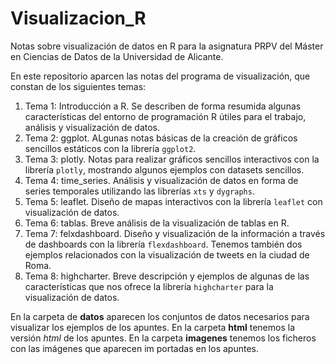 # Visualizacion_R
Notas sobre visualización de datos en R para la asignatura PRPV del Máster en Ciencias de Datos de la Universidad de Alicante.

En este repositorio aparcen las notas del programa de visualización, que constan de los siguientes temas:

1. Tema 1: Introducción a R. Se describen de forma resumida algunas características del entorno de programación R útiles para el trabajo, análisis y visualización de datos.
2. Tema 2: ggplot. ALgunas notas básicas de la creación de gráficos sencillos estáticos con la librería `ggplot2`.
3. Tema 3: plotly. Notas para realizar gráficos sencillos interactivos con la librería `plotly`, mostrando algunos ejemplos con datasets sencillos.
4. Tema 4: time_series. Análisis y visualización de datos en forma de series temporales utilizando las librerías `xts` y `dygraphs`.
5. Tema 5: leaflet. Diseño de mapas interactivos con la librería `leaflet` con visualización de datos.
6. Tema 6: tablas. Breve análisis de la visualización de tablas en R.
7. Tema 7: felxdashboard. Diseño y visualización de la información a través de dashboards con la librería `flexdashboard`. Tenemos también dos ejemplos relacionados con la visualización de tweets en la ciudad de Roma.
8. Tema 8: highcharter. Breve descripción y ejemplos de algunas de las características que nos ofrece la librería `highcharter` para la visualización de datos.

En la carpeta de **datos** aparecen los conjuntos de datos necesarios para visualizar los ejemplos de los apuntes.
En la carpeta **html** tenemos la versión *html* de los apuntes.
En la carpeta **imagenes** tenemos los ficheros con las imágenes que aparecen im portadas en los apuntes.
